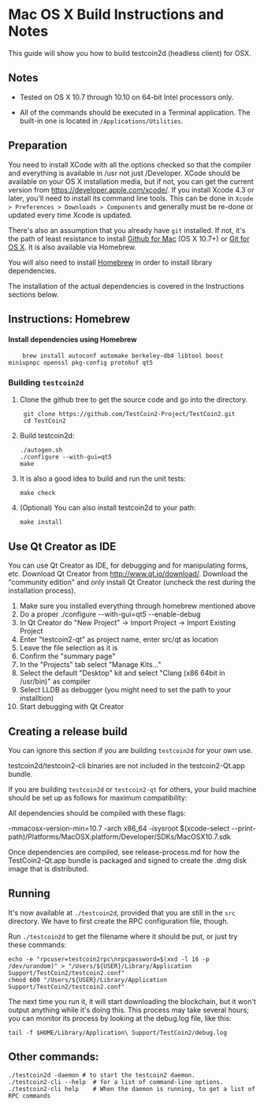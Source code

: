 Mac OS X Build Instructions and Notes
====================================
This guide will show you how to build testcoin2d (headless client) for OSX.

Notes
-----

* Tested on OS X 10.7 through 10.10 on 64-bit Intel processors only.

* All of the commands should be executed in a Terminal application. The
built-in one is located in `/Applications/Utilities`.

Preparation
-----------

You need to install XCode with all the options checked so that the compiler
and everything is available in /usr not just /Developer. XCode should be
available on your OS X installation media, but if not, you can get the
current version from https://developer.apple.com/xcode/. If you install
Xcode 4.3 or later, you'll need to install its command line tools. This can
be done in `Xcode > Preferences > Downloads > Components` and generally must
be re-done or updated every time Xcode is updated.

There's also an assumption that you already have `git` installed. If
not, it's the path of least resistance to install [Github for Mac](https://mac.github.com/)
(OS X 10.7+) or
[Git for OS X](https://code.google.com/p/git-osx-installer/). It is also
available via Homebrew.

You will also need to install [Homebrew](http://brew.sh) in order to install library
dependencies.

The installation of the actual dependencies is covered in the Instructions
sections below.

Instructions: Homebrew
----------------------

#### Install dependencies using Homebrew

        brew install autoconf automake berkeley-db4 libtool boost miniupnpc openssl pkg-config protobuf qt5

### Building `testcoin2d`

1. Clone the github tree to get the source code and go into the directory.

        git clone https://github.com/TestCoin2-Project/TestCoin2.git
        cd TestCoin2

2.  Build testcoin2d:

        ./autogen.sh
        ./configure --with-gui=qt5
        make

3.  It is also a good idea to build and run the unit tests:

        make check

4.  (Optional) You can also install testcoin2d to your path:

        make install

Use Qt Creator as IDE
------------------------
You can use Qt Creator as IDE, for debugging and for manipulating forms, etc.
Download Qt Creator from http://www.qt.io/download/. Download the "community edition" and only install Qt Creator (uncheck the rest during the installation process).

1. Make sure you installed everything through homebrew mentioned above
2. Do a proper ./configure --with-gui=qt5 --enable-debug
3. In Qt Creator do "New Project" -> Import Project -> Import Existing Project
4. Enter "testcoin2-qt" as project name, enter src/qt as location
5. Leave the file selection as it is
6. Confirm the "summary page"
7. In the "Projects" tab select "Manage Kits..."
8. Select the default "Desktop" kit and select "Clang (x86 64bit in /usr/bin)" as compiler
9. Select LLDB as debugger (you might need to set the path to your installtion)
10. Start debugging with Qt Creator

Creating a release build
------------------------
You can ignore this section if you are building `testcoin2d` for your own use.

testcoin2d/testcoin2-cli binaries are not included in the testcoin2-Qt.app bundle.

If you are building `testcoin2d` or `testcoin2-qt` for others, your build machine should be set up
as follows for maximum compatibility:

All dependencies should be compiled with these flags:

 -mmacosx-version-min=10.7
 -arch x86_64
 -isysroot $(xcode-select --print-path)/Platforms/MacOSX.platform/Developer/SDKs/MacOSX10.7.sdk

Once dependencies are compiled, see release-process.md for how the TestCoin2-Qt.app
bundle is packaged and signed to create the .dmg disk image that is distributed.

Running
-------

It's now available at `./testcoin2d`, provided that you are still in the `src`
directory. We have to first create the RPC configuration file, though.

Run `./testcoin2d` to get the filename where it should be put, or just try these
commands:

    echo -e "rpcuser=testcoin2rpc\nrpcpassword=$(xxd -l 16 -p /dev/urandom)" > "/Users/${USER}/Library/Application Support/TestCoin2/testcoin2.conf"
    chmod 600 "/Users/${USER}/Library/Application Support/TestCoin2/testcoin2.conf"

The next time you run it, it will start downloading the blockchain, but it won't
output anything while it's doing this. This process may take several hours;
you can monitor its process by looking at the debug.log file, like this:

    tail -f $HOME/Library/Application\ Support/TestCoin2/debug.log

Other commands:
-------

    ./testcoin2d -daemon # to start the testcoin2 daemon.
    ./testcoin2-cli --help  # for a list of command-line options.
    ./testcoin2-cli help    # When the daemon is running, to get a list of RPC commands
